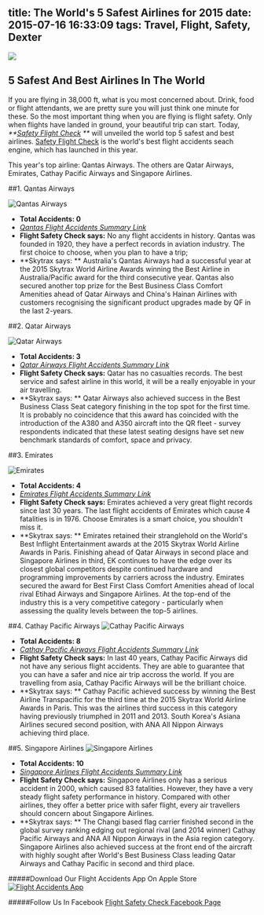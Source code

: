 title: The World's 5 Safest Airlines for 2015
date: 2015-07-16 16:33:09
tags: Travel, Flight, Safety, Dexter
---
![](https://www.nationalairlines.com/css/images/nationalairlines_3.jpg)

## 5 Safest And Best Airlines In The World 
If you are flying in 38,000 ft, what is you most concerned about. Drink, food or flight attendants, we are pretty sure you will just think one minute for these. So the most important thing when you are flying is flight safety. Only when flights have landed in ground, your beautiful trip can start. Today, _**[Safety Flight Check](http://www.safetyflights.com/) **_ will unveiled the world top 5 safest and best airlines. [Safety Flight Check](http://www.safetyflights.com/) is the world's best flight accidents seach engine, which has launched in this year. 
<!-- more --> 
This year's top airline: Qantas Airways. The others are Qatar Airways, Emirates, Cathay Pacific Airways and Singapore Airlines.

##1. Qantas Airways

![Qantas Airways](https://upload.wikimedia.org/wikipedia/commons/3/38/Qantas_A380-800_VH-OQD_SIN_2011-2-5.png)

* **Total Accidents: 0**  
* _[Qantas Flight Accidents Summary Link](http://www.safetyflights.com/#!/search/airline/Qantas)_ 
* **Flight Safety Check says:** No any flight accidents in history. Qantas was founded in 1920, they have a perfect records in aviation industry. The first choice to choose, when you plan to have a trip;
* **Skytrax says: ** Australia's Qantas Airways had a successful year at the 2015 Skytrax World Airline Awards winning the Best Airline in Australia/Pacific award for the third consecutive year. Qantas also secured another top prize for the Best Business Class Comfort Amenities ahead of Qatar Airways and China's Hainan Airlines with customers recognising the significant product upgrades made by QF in the last 2-years.

##2. Qatar Airways

![Qatar Airways](http://www.lowcostholidays.com/blog/wp-content/uploads/2014/10/flightsinternationaluk.co_.uk_.jpg)

* **Total Accidents: 3** 
*  _[Qatar Airways Flight Accidents Summary Link](http://www.safetyflights.com/#!/search/airline/Qatar%20Airways)_
* **Flight Safety Check says:** Qatar has no casualties records. The best service and safest airline in this world, it will be a really enjoyable in your air travelling.
* **Skytrax says: ** Qatar Airways also achieved success in the Best Business Class Seat category finishing in the top spot for the first time. It is probably no coincidence that this award has coincided with the introduction of the A380 and A350 aircraft into the QR fleet - survey respondents indicated that these latest seating designs have set new benchmark standards of comfort, space and privacy. 

##3. Emirates

![Emirates](http://www.aspireaviation.com/wp-content/uploads/2015/04/Image-1-An-Emirates-Boeing-777-300-ER-aircraft.jpg)

* **Total Accidents: 4** 
*  _[Emirates Flight Accidents Summary Link](http://www.safetyflights.com/#!/search/airline/Emirates)_ 
*  **Flight Safety Check says:** Emirates achieved a very great flight records since last 30 years. The last flight accidents of Emirates which cause 4 fatalities is in 1976. Choose Emirates is a smart choice, you shouldn't miss it.
*  **Skytrax says: ** Emirates retained their stranglehold on the World's Best Inflight Entertainment awards at the 2015 Skytrax World Airline Awards in Paris. Finishing ahead of Qatar Airways in second place and Singapore Airlines in third, EK continues to have the edge over its closest global competitors despite continued hardware and programming improvements by carriers across the industry. Emirates secured the award for Best First Class Comfort Amenities ahead of local rival Etihad Airways and Singapore Airlines. At the top-end of the industry this is a very competitive category - particularly when assessing the quality levels between the top-5 airlines.

##4. Cathay Pacific Airways
![Cathay Pacific Airways](http://downloads.cathaypacific.com/cx/aboutus/sd/2012/images/home/img_banner_1.jpg)

* **Total Accidents: 8** 
*  _[Cathay Pacific Airways Flight Accidents Summary Link](http://www.safetyflights.com/#!/search/airline/Cathay%20Pacific)_ 
*  **Flight Safety Check says:** In last 40 years, Cathay Pacific Airways did not have any serious flight accidents. They are able to guarantee that you can have a safer and nice air trip accross the world. If you are travelling from asia, Cathay Pacific Airways will be the brilliant choice.  
*  **Skytrax says: ** Cathay Pacific achieved success by winning the Best Airline Transpacific for the third time at the 2015 Skytrax World Airline Awards in Paris. This was the airlines third success in this category having previously triumphed in 2011 and 2013. South Korea's Asiana Airlines secured second position, with ANA All Nippon Airways achieving third place.

##5. Singapore Airlines
![Singapore Airlines](http://flyawaysimulation.com/images/downloadshots/2146-sing-sdbzip-18-sin3.jpg)

* **Total Accidents: 10** 
*  _[Singapore Airlines Flight Accidents Summary Link](http://www.safetyflights.com/#!/search/airline/Singapore%20Airlines)_ 
*  **Flight Safety Check says:** Singapore Airlines only has a serious accident in 2000, which caused 83 fatalities. However, they have a very steady flight safety performance in history. Compared with other airlines, they offer a better price with safer flight, every air travellers should concern about Singapore Airlines. 
*  **Skytrax says: **  The Changi based flag carrier finished second in the global survey ranking edging out regional rival (and 2014 winner) Cathay Pacific Airways and ANA All Nippon Airways in the Asia region category. Singapore Airlines also achieved success at the front end of the aircraft with highly sought after World's Best Business Class leading Qatar Airways and Cathay Pacific in second and third place.


#####Download Our Flight Accidents App On Apple Store
[![Flight Accidents App](http://www.safetyflights.com/images/ios-app.png)](https://itunes.apple.com/hk/app/flight-accidents/id998433297?mt=8&ign-mpt=uo%3D4)

#####Follow Us In Facebook
[Flight Safety Check Facebook Page](https://www.facebook.com/FlightSafetyIsWhatWeCare?fref=ts)
